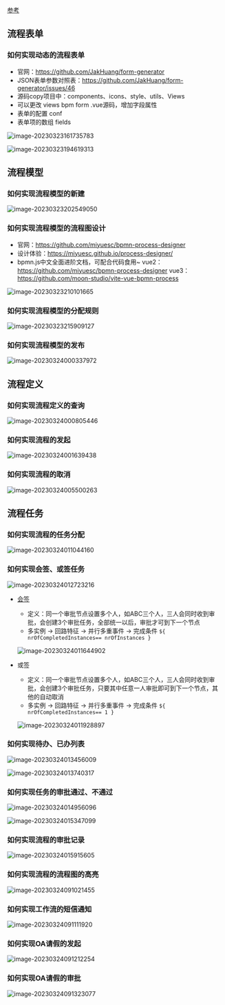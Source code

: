 [参考](https://cloud.iocoder.cn/bpm/)

## 流程表单

### 如何实现动态的流程表单

- 官网：https://github.com/JakHuang/form-generator
- JSON表单参数对照表：https://github.com/JakHuang/form-generator/issues/46
- 源码copy项目中：components、icons、style、utils、Views
- 可以更改 views bpm form .vue源码，增加字段属性
- 表单的配置 conf
- 表单项的数组 fields

![image-20230323161735783](./images/02.png)

![image-20230323194619313](./images/03.png)





## 流程模型

### 如何实现流程模型的新建

![image-20230323202549050](./images/04.png)





### 如何实现流程模型的流程图设计

- 官网：https://github.com/miyuesc/bpmn-process-designer
- 设计体验：https://miyuesc.github.io/process-designer/
- bpmn.js中文全面进阶文档，可配合代码食用~ vue2：https://github.com/miyuesc/bpmn-process-designer vue3：https://github.com/moon-studio/vite-vue-bpmn-process

![image-20230323210101665](./images/05.png)



### 如何实现流程模型的分配规则

![image-20230323215909127](./images/06.png)





### 如何实现流程模型的发布

![image-20230324000337972](./images/07.png)



## 流程定义

### 如何实现流程定义的查询

![image-20230324000805446](./images/08.png)





### 如何实现流程的发起

![image-20230324001639438](./images/09.png)



### 如何实现流程的取消

![image-20230324005500263](./images/10.png)



## 流程任务

### 如何实现流程的任务分配

![image-20230324011044160](./images/11.png)

### 如何实现会签、或签任务

![image-20230324012723216](./images/12.png)

- [会签](https://cloud.iocoder.cn/bpm/#_3-1-%E4%BC%9A%E7%AD%BE)

  - 定义：同一个审批节点设置多个人，如ABC三个人，三人会同时收到审批，会创建3个审批任务，全部统一以后，审批才可到下一个节点
  - 多实例 -> 回路特征 -> 并行多重事件 -> 完成条件 `${ nrOfCompletedInstances== nrOfInstances }`

  ![image-20230324011644902](./images/13.png)

- 或签

  - 定义：同一个审批节点设置多个人，如ABC三个人，三人会同时收到审批，会创建3个审批任务，只要其中任意一人审批即可到下一个节点，其他的自动取消
  - 多实例 -> 回路特征 -> 并行多重事件 -> 完成条件 `${ nrOfCompletedInstances== 1 }`

  ![image-20230324011928897](./images/14.png)

  

### 如何实现待办、已办列表

![image-20230324013456009](./images/15.png)

![image-20230324013740317](./images/38.png)

### 如何实现任务的审批通过、不通过

![image-20230324014956096](./images/16.png)

![image-20230324015347099](./images/17.png)

### 如何实现流程的审批记录

![image-20230324015915605](./images/18.png)



### 如何实现流程的流程图的高亮

![image-20230324091021455](./images/19.png)



### 如何实现工作流的短信通知

![image-20230324091111920](./images/20.png)





### 如何实现OA请假的发起

![image-20230324091212254](./images/21.png)

### 如何实现OA请假的审批

![image-20230324091323077](./images/22.png)



